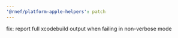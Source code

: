 ```yaml
---
'@rnef/platform-apple-helpers': patch
---
```


fix: report full xcodebuild output when failing in non-verbose mode
